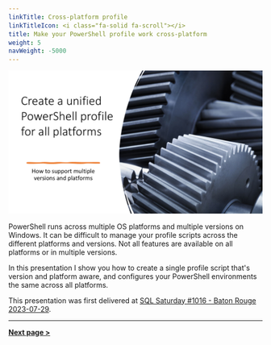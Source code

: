 ```yaml
---
linkTitle: Cross-platform profile
linkTitleIcon: <i class="fa-solid fa-scroll"></i>
title: Make your PowerShell profile work cross-platform
weight: 5
navWeight: -5000
---
```

<!-- markdownlint-disable MD041 -->
![Make your PowerShell profile work cross-platform][02]

PowerShell runs across multiple OS platforms and multiple versions on Windows. It can be difficult
to manage your profile scripts across the different platforms and versions. Not all features are
available on all platforms or in multiple versions.

In this presentation I show you how to create a single profile script that's version and platform
aware, and configures your PowerShell environments the same across all platforms.

This presentation was first delivered at [SQL Saturday #1016 - Baton Rouge 2023-07-29][01].

---

[**Next page &gt;**](./slide04)

<!-- link references -->
[01]: https://sqlsaturday.com/2023-07-29-sqlsaturday1060/
[02]: psprofiles.png
